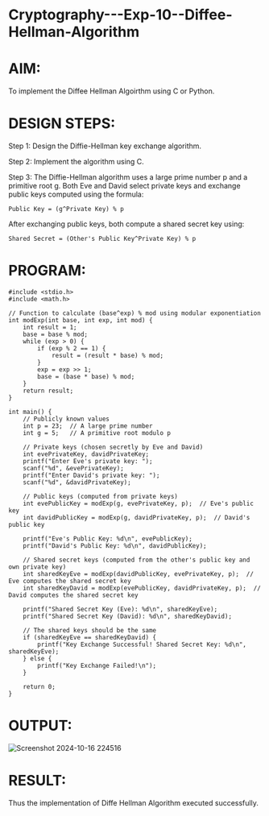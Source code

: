 # Cryptography---Exp-10--Diffee-Hellman-Algorithm
# AIM:
To implement the Diffee Hellman Algoirthm using C or Python.

# DESIGN STEPS:
Step 1:
Design the Diffie-Hellman key exchange algorithm.

Step 2:
Implement the algorithm using C.

Step 3:
The Diffie-Hellman algorithm uses a large prime number p and a primitive root g. Both Eve and David select private keys and exchange public keys computed using the formula:
```
Public Key = (g^Private Key) % p
```
After exchanging public keys, both compute a shared secret key using:
```
Shared Secret = (Other's Public Key^Private Key) % p
```
# PROGRAM:
```
#include <stdio.h>
#include <math.h>

// Function to calculate (base^exp) % mod using modular exponentiation
int modExp(int base, int exp, int mod) {
    int result = 1;
    base = base % mod;
    while (exp > 0) {
        if (exp % 2 == 1) {
            result = (result * base) % mod;
        }
        exp = exp >> 1;
        base = (base * base) % mod;
    }
    return result;
}

int main() {
    // Publicly known values
    int p = 23;  // A large prime number
    int g = 5;   // A primitive root modulo p
    
    // Private keys (chosen secretly by Eve and David)
    int evePrivateKey, davidPrivateKey;
    printf("Enter Eve's private key: ");
    scanf("%d", &evePrivateKey);
    printf("Enter David's private key: ");
    scanf("%d", &davidPrivateKey);
    
    // Public keys (computed from private keys)
    int evePublicKey = modExp(g, evePrivateKey, p);  // Eve's public key
    int davidPublicKey = modExp(g, davidPrivateKey, p);  // David's public key
    
    printf("Eve's Public Key: %d\n", evePublicKey);
    printf("David's Public Key: %d\n", davidPublicKey);
    
    // Shared secret keys (computed from the other's public key and own private key)
    int sharedKeyEve = modExp(davidPublicKey, evePrivateKey, p);  // Eve computes the shared secret key
    int sharedKeyDavid = modExp(evePublicKey, davidPrivateKey, p);  // David computes the shared secret key
    
    printf("Shared Secret Key (Eve): %d\n", sharedKeyEve);
    printf("Shared Secret Key (David): %d\n", sharedKeyDavid);
    
    // The shared keys should be the same
    if (sharedKeyEve == sharedKeyDavid) {
        printf("Key Exchange Successful! Shared Secret Key: %d\n", sharedKeyEve);
    } else {
        printf("Key Exchange Failed!\n");
    }

    return 0;
}
```
# OUTPUT:
![Screenshot 2024-10-16 224516](https://github.com/user-attachments/assets/1f21c9de-c1ec-4643-a16e-6efa36d0e3e2)

# RESULT:
Thus the implementation of Diffe Hellman Algorithm executed successfully.
